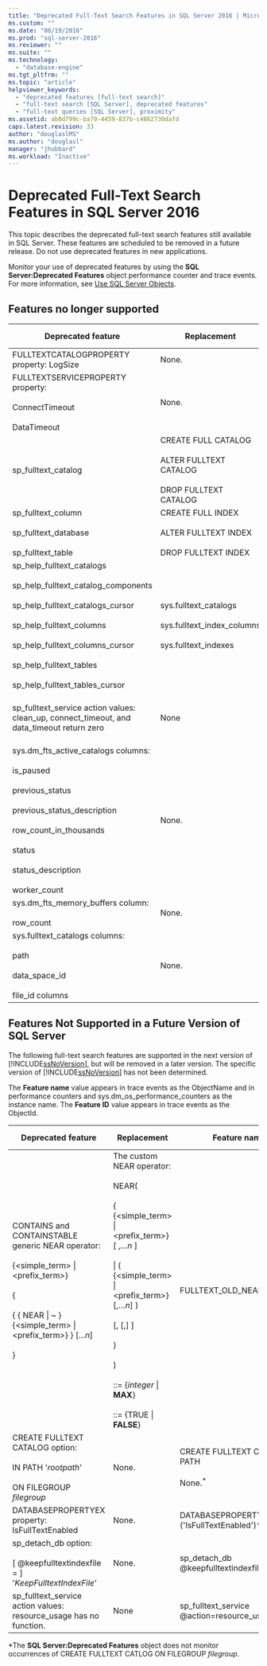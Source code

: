 ```yaml
---
title: "Deprecated Full-Text Search Features in SQL Server 2016 | Microsoft Docs"
ms.custom: ""
ms.date: "08/19/2016"
ms.prod: "sql-server-2016"
ms.reviewer: ""
ms.suite: ""
ms.technology: 
  - "database-engine"
ms.tgt_pltfrm: ""
ms.topic: "article"
helpviewer_keywords: 
  - "deprecated features [full-text search]"
  - "full-text search [SQL Server], deprecated features"
  - "full-text queries [SQL Server], proximity"
ms.assetid: ab0d799c-ba79-4459-837b-c4862730dafd
caps.latest.revision: 33
author: "douglaslMS"
ms.author: "douglasl"
manager: "jhubbard"
ms.workload: "Inactive"
---
```

# Deprecated Full-Text Search Features in SQL Server 2016
  This topic describes the deprecated full-text search features still available in SQL Server. These features are scheduled to be removed in a future release. Do not use deprecated features in new applications.  
  
Monitor your use of deprecated features by using the **SQL Server:Deprecated Features** object performance counter and trace events. For more information, see [Use SQL Server Objects](../../relational-databases/performance-monitor/use-sql-server-objects.md).  
  
## Features no longer supported  

  
|Deprecated feature|Replacement|Feature name|Feature ID|  
|------------------------|-----------------|------------------|----------------|  
|FULLTEXTCATALOGPROPERTY property: LogSize|None.|FULLTEXTCATALOGPROPERTY**('LogSize')**|211|  
|FULLTEXTSERVICEPROPERTY property:<br /><br /> ConnectTimeout<br /><br /> DataTimeout|None.|FULLTEXTSERVICEPROPERTY**('ConnectTimeout')**<br /><br /> FULLTEXTSERVICEPROPERTY**('DataTimeout'**)|210<br /><br /> 209|  
|sp_fulltext_catalog|CREATE FULL CATALOG<br /><br /> ALTER FULLTEXT CATALOG<br /><br /> DROP FULLTEXT CATALOG|sp_fulltext_catalog|84|  
|sp_fulltext_column<br /><br /> sp_fulltext_database<br /><br /> sp_fulltext_table|CREATE FULL INDEX<br /><br /> ALTER FULLTEXT INDEX<br /><br /> DROP FULLTEXT INDEX|sp_fulltext_column<br /><br /> sp_fulltext_database<br /><br /> sp_fulltext_table|86<br /><br /> 87<br /><br /> 85|  
|sp_help_fulltext_catalogs<br /><br /> sp_help_fulltext_catalog_components<br /><br /> sp_help_fulltext_catalogs_cursor<br /><br /> sp_help_fulltext_columns<br /><br /> sp_help_fulltext_columns_cursor<br /><br /> sp_help_fulltext_tables<br /><br /> sp_help_fulltext_tables_cursor|sys.fulltext_catalogs<br /><br /> sys.fulltext_index_columns<br /><br /> sys.fulltext_indexes|sp_help_fulltext_catalogs<br /><br /> sp_help_fulltext_catalog_components<br /><br /> sp_help_fulltext_catalogs_cursor<br /><br /> sp_help_fulltext_columns<br /><br /> sp_help_fulltext_columns_cursor<br /><br /> sp_help_fulltext_table<br /><br /> sp_help_fulltext_tables_cursor|88<br /><br /> 203<br /><br /> 90<br /><br /> 92<br /><br /> 93<br /><br /> 91<br /><br /> 89|  
|sp_fulltext_service action values: clean_up, connect_timeout, and data_timeout return zero|None|sp_fulltext_service @action=clean_up<br /><br /> sp_fulltext_service @action=connect_timeout<br /><br /> sp_fulltext_service @action=data_timeout|116<br /><br /> 117<br /><br /> 118|  
|sys.dm_fts_active_catalogs columns:<br /><br /> is_paused<br /><br /> previous_status<br /><br /> previous_status_description<br /><br /> row_count_in_thousands<br /><br /> status<br /><br /> status_description<br /><br /> worker_count|None.|dm_fts_active_catalogs.is_paused<br /><br /> dm_fts_active_catalogs.previous_status<br /><br /> dm_fts_active_catalogs.previous_status_description<br /><br /> dm_fts_active_catalogs.row_count_in_thousands<br /><br /> dm_fts_active_catalogs.status<br /><br /> dm_fts_active_catalogs.status_description<br /><br /> dm_fts_active_catalogs.worker_count|218<br /><br /> 221<br /><br /> 222<br /><br /> 224<br /><br /> 219<br /><br /> 220<br /><br /> 223|  
|sys.dm_fts_memory_buffers column:<br /><br /> row_count|None.|dm_fts_memory_buffers.row_count|225|  
|sys.fulltext_catalogs columns:<br /><br /> path<br /><br /> data_space_id<br /><br /> file_id columns|None.|fulltext_catalogs.path<br /><br /> fulltext_catalogs.data_space_id<br /><br /> fulltext_catalogs.file_id|215<br /><br /> 216<br /><br /> 217|  
  
## Features Not Supported in a Future Version of SQL Server  
 The following full-text search features are supported in the next version of [!INCLUDE[ssNoVersion](../../includes/ssnoversion-md.md)], but will be removed in a later version. The specific version of [!INCLUDE[ssNoVersion](../../includes/ssnoversion-md.md)] has not been determined.  
  
 The **Feature name** value appears in trace events as the ObjectName and in performance counters and sys.dm_os_performance_counters as the instance name. The **Feature ID** value appears in trace events as the ObjectId.  
  
|Deprecated feature|Replacement|Feature name|Feature ID|  
|------------------------|-----------------|------------------|----------------|  
|CONTAINS and CONTAINSTABLE generic NEAR operator:<br /><br /> {<simple_term> &#124; <prefix_term>}<br /><br /> {<br /><br /> { { NEAR &#124; ~ }    {<simple_term> &#124; <prefix_term>} } [...*n*]<br /><br /> }|The custom NEAR operator:<br /><br /> NEAR(<br /><br /> {   {<simple_term> &#124; <prefix_term>} [ ,…*n* ]<br /><br /> &#124; ( {<simple_term> &#124; <prefix_term>} [,…*n*] )<br /><br /> [,<distance> [,<order>] ]<br /><br /> }<br /><br /> )<br /><br /> <distance> ::= {*integer* &#124; **MAX**}<br /><br /> <order> ::= {TRUE &#124; **FALSE**}|FULLTEXT_OLD_NEAR_SYNTAX|247|  
|CREATE FULLTEXT CATALOG option:<br /><br /> IN PATH '*rootpath*'<br /><br /> ON FILEGROUP *filegroup*|None.|CREATE FULLTEXT CATLOG IN PATH<br /><br /> None.<sup>*</sup>|237<br /><br /> None.*|  
|DATABASEPROPERTYEX property: IsFullTextEnabled|None.|DATABASEPROPERTYEX**('IsFullTextEnabled')**|202|  
|sp_detach_db option:<br /><br /> [ @keepfulltextindexfile = ] '*KeepFulltextIndexFile*'|None.|sp_detach_db @keepfulltextindexfile|226|  
|sp_fulltext_service action values: resource_usage has no function.|None|sp_fulltext_service @action=resource_usage|200|  
  
 *The **SQL Server:Deprecated Features** object does not monitor occurrences of CREATE FULLTEXT CATLOG ON FILEGROUP *filegroup*.  
  
  
